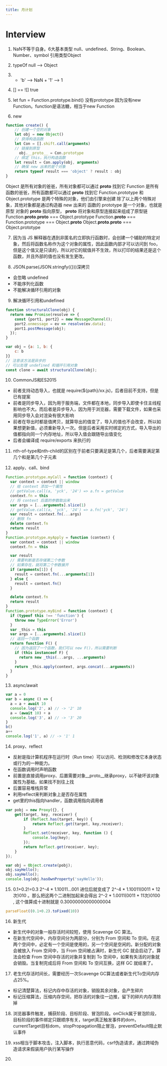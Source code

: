 ```yaml
---
title: 月计划
---
```


# Interview

1. NaN不等于自身。6大基本类型 null、undefined、String、Boolean、Number、symbol 引用类型Object

2. typeOf null --> Object

3.  + 'b' --> NaN    + '1' --> 1

4. [] == ![] true

5. let fun = Function.prototype.bind() 没有prototype 因为没有new Function。function是语法糖，相当于new Function

6. new
```js
function create() {
    // 创建一个空的对象
    let obj = new Object()
    // 获得构造函数
    let Con = [].shift.call(arguments)
    // 链接到原型
	  obj.__proto__ = Con.prototype
    // 绑定 this，执行构造函数
    let result = Con.apply(obj, arguments)
    // 确保 new 出来的是个对象
    return typeof result === 'object' ? result : obj
}
```
Object 是所有对象的爸爸，所有对象都可以通过 __proto__ 找到它
Function 是所有函数的爸爸，所有函数都可以通过 __proto__ 找到它
Function.prototype 和 Object.prototype 是两个特殊的对象，他们由引擎来创建
除了以上两个特殊对象，其他对象都是通过构造器 new 出来的
函数的 prototype 是一个对象，也就是原型
对象的 __proto__ 指向原型， __proto__ 将对象和原型连接起来组成了原型链
Function.__proto__.__proto__ === Object.prototype
Function.__proto__ === Function.prototype === Object.__proto__
Object.__proto__.__proto__ === Object.prototype

7. 因为当 JS 解释器在遇到非匿名的立即执行函数时，会创建一个辅助的特定对象，然后将函数名称作为这个对象的属性，因此函数内部才可以访问到 foo，但是这个值又是只读的，所以对它的赋值并不生效，所以打印的结果还是这个函数，并且外部的值也没有发生更改。

8. JSON.parse(JSON.stringfy({}))深拷贝 
  - 会忽略 undefined
  - 不能序列化函数
  - 不能解决循环引用的对象

9. 解决循环引用和undefined
```js
function structuralClone(obj) {
  return new Promise(resolve => {
    const {port1, port2} = new MessageChannel();
    port2.onmessage = ev => resolve(ev.data);
    port1.postMessage(obj);
  });
}

var obj = {a: 1, b: {
    c: b
}}
// 注意该方法是异步的
// 可以处理 undefined 和循环引用对象
const clone = await structuralClone(obj);
```

10. CommonJS和ES2015
  - 前者支持动态导入，也就是 require(${path}/xx.js)，后者目前不支持，但是已有提案
  - 前者是同步导入，因为用于服务端，文件都在本地，同步导入即使卡住主线程影响也不大。而后者是异步导入，因为用于浏览器，需要下载文件，如果也采用同步导入会对渲染有很大影响
  - 前者在导出时都是值拷贝，就算导出的值变了，导入的值也不会改变，所以如果想更新值，必须重新导入一次。但是后者采用实时绑定的方式，导入导出的值都指向同一个内存地址，所以导入值会跟随导出值变化
  - 后者会编译成 require/exports 来执行的

11. nth-of-type和nth-child的区别在于前者只要满足是第几个，后者需要满足第几个和是第几个子元素

12. apply、call、bind
```js
Function.prototype.myCall = function (context) {
  var context = context || window
  // 给 context 添加一个属性
  // getValue.call(a, 'yck', '24') => a.fn = getValue
  context.fn = this
  // 将 context 后面的参数取出来
  var args = [...arguments].slice(1)
  // getValue.call(a, 'yck', '24') => a.fn('yck', '24')
  var result = context.fn(...args)
  // 删除 fn
  delete context.fn
  return result
}
Function.prototype.myApply = function (context) {
  var context = context || window
  context.fn = this

  var result
  // 需要判断是否存储第二个参数
  // 如果存在，就将第二个参数展开
  if (arguments[1]) {
    result = context.fn(...arguments[1])
  } else {
    result = context.fn()
  }

  delete context.fn
  return result
}
Function.prototype.myBind = function (context) {
  if (typeof this !== 'function') {
    throw new TypeError('Error')
  }
  var _this = this
  var args = [...arguments].slice(1)
  // 返回一个函数
  return function F() {
    // 因为返回了一个函数，我们可以 new F()，所以需要判断
    if (this instanceof F) {
      return new _this(...args, ...arguments)
    }
    return _this.apply(context, args.concat(...arguments))
  }
}
```

13. async/await
```js
var a = 0
var b = async () => {
  a = a + await 10
  console.log('2', a) // -> '2' 10
  a = (await 10) + a
  console.log('3', a) // -> '3' 20
}
b()
a++
console.log('1', a) // -> '1' 1
```

14. proxy、reflect
  - 反射是指计算机程序在运行时（Run time）可以访问、检测和修改它本身状态或行为的一种能力。
  - 在函数调用时声明函数
  - 前置是直接调用proxy、后置需要对象__proto__继承proxy，以不破坏该对象属性为基础，如果找不到往上找
  - 后置容易堆栈异常
  - 利用reflect来判断对象上是否存在属性
  - get里的this指向handler，函数调用指向调用者
```js
var pobj = new Proxy({}, {
	get(target, key, receiver) {
		if (Reflect.has(target, key)) {
			return Reflect.get(target, key,receiver);
		}
		Reflect.set(receiver, key, function () {
			console.log(key);
		});
		return Reflect.get(receiver, key);
	}
});

var obj = Object.create(pobj);
obj.sayHello();
obj.sayHello();
console.log(obj.hasOwnProperty('sayHello'));
```

15. 0.1+0.2!=0.3
2^-4 * 1.10011...001 进位后就变成了 2^-4 * 1.10011(0011 * 12次)010 。那么把这两个二进制加起来会得出 2^-2 * 1.0011(0011 * 11次)0100 , 这个值算成十进制就是 0.30000000000000004
```js
parseFloat((0.1+0.2).toFixed(10))
```

16. 新生代
  - 新生代中的对象一般存活时间较短，使用 Scavenge GC 算法。
  - 在新生代空间中，内存空间分为两部分，分别为 From 空间和 To 空间。在这两个空间中，必定有一个空间是使用的，另一个空间是空闲的。新分配的对象会被放入 From 空间中，当 From 空间被占满时，新生代 GC 就会启动了。算法会检查 From 空间中存活的对象并复制到 To 空间中，如果有失活的对象就会销毁。当复制完成后将 From 空间和 To 空间互换，这样 GC 就结束了。

17. 老生代存活时间长，需要经历一次Scavenge GC算法或者新生代To空间内存占25%。
  - 标记清楚算法，标记内存中存活的对象，销毁其余对象，会产生碎片
  - 标记压缩算法，压缩内存空间，把存活的对象往一边推，留下的碎片内存清除掉

18. 浏览器事件触发，捕获阶段、目标阶段、冒泡阶段。onClick属于冒泡阶段，目标阶段的事件绑定只跟顺序有关，target真正触发事件的dom，currentTarget目标dom，stopPropagation阻止冒泡，preventDefault阻止默认事件

19. xss相当于脚本攻击，注入脚本，执行恶意代码，csrf伪造请求，通过跨域伪造请求来假装用户执行某写操作

20. 

